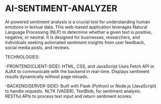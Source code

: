 # AI-SENTIMENT-ANALYZER
AI-powered sentiment analysis is a crucial tool for understanding human emotions in textual data.
This web-based application leverages Natural Language Processing (NLP) to determine whether a given text is positive, negative, or neutral. 
It is designed for businesses, researchers, and individuals seeking automated sentiment insights from user feedback, social media posts, and reviews.

 TECHNOLOGIES:
 
-FRONTEND(CLIENT-SIDE):
HTML, CSS, and JavaScript
Uses Fetch API or AJAX to communicate with the backend in real-time.
Displays sentiment results dynamically without page reloads.

-BACKEND(SERVER-SIDE):
Built with Flask (Python) or Node.js (JavaScript) to handle requests.
NLTK (VADER), TextBlob, for sentiment analysis.
RESTful APIs to process text input and return sentiment scores.
